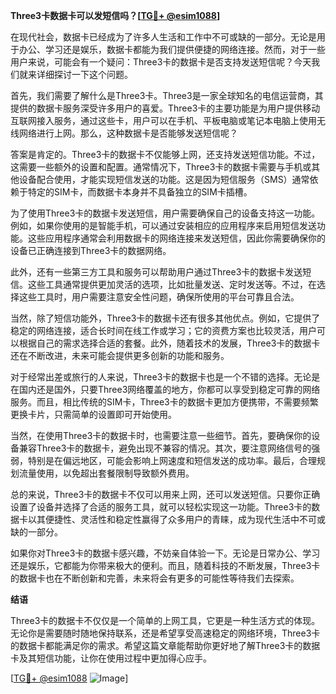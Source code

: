 **Three3卡数据卡可以发短信吗？[[TG💪+ @esim1088](https://t.me/s/esim1088)]**

在现代社会，数据卡已经成为了许多人生活和工作中不可或缺的一部分。无论是用于办公、学习还是娱乐，数据卡都能为我们提供便捷的网络连接。然而，对于一些用户来说，可能会有一个疑问：Three3卡的数据卡是否支持发送短信呢？今天我们就来详细探讨一下这个问题。

首先，我们需要了解什么是Three3卡。Three3是一家全球知名的电信运营商，其提供的数据卡服务深受许多用户的喜爱。Three3卡的主要功能是为用户提供移动互联网接入服务，通过这些卡，用户可以在手机、平板电脑或笔记本电脑上使用无线网络进行上网。那么，这种数据卡是否能够发送短信呢？

答案是肯定的。Three3卡的数据卡不仅能够上网，还支持发送短信功能。不过，这需要一些额外的设置和配置。通常情况下，Three3卡的数据卡需要与手机或其他设备配合使用，才能实现短信发送的功能。这是因为短信服务（SMS）通常依赖于特定的SIM卡，而数据卡本身并不具备独立的SIM卡插槽。

为了使用Three3卡的数据卡发送短信，用户需要确保自己的设备支持这一功能。例如，如果你使用的是智能手机，可以通过安装相应的应用程序来启用短信发送功能。这些应用程序通常会利用数据卡的网络连接来发送短信，因此你需要确保你的设备已正确连接到Three3卡的数据网络。

此外，还有一些第三方工具和服务可以帮助用户通过Three3卡的数据卡发送短信。这些工具通常提供更加灵活的选项，比如批量发送、定时发送等。不过，在选择这些工具时，用户需要注意安全性问题，确保所使用的平台可靠且合法。

当然，除了短信功能外，Three3卡的数据卡还有很多其他优点。例如，它提供了稳定的网络连接，适合长时间在线工作或学习；它的资费方案也比较灵活，用户可以根据自己的需求选择合适的套餐。此外，随着技术的发展，Three3卡的数据卡还在不断改进，未来可能会提供更多创新的功能和服务。

对于经常出差或旅行的人来说，Three3卡的数据卡也是一个不错的选择。无论是在国内还是国外，只要Three3网络覆盖的地方，你都可以享受到稳定可靠的网络服务。而且，相比传统的SIM卡，Three3卡的数据卡更加方便携带，不需要频繁更换卡片，只需简单的设置即可开始使用。

当然，在使用Three3卡的数据卡时，也需要注意一些细节。首先，要确保你的设备兼容Three3卡的数据卡，避免出现不兼容的情况。其次，要注意网络信号的强弱，特别是在偏远地区，可能会影响上网速度和短信发送的成功率。最后，合理规划流量使用，以免超出套餐限制导致额外费用。

总的来说，Three3卡的数据卡不仅可以用来上网，还可以发送短信。只要你正确设置了设备并选择了合适的服务工具，就可以轻松实现这一功能。Three3卡的数据卡以其便捷性、灵活性和稳定性赢得了众多用户的青睐，成为现代生活中不可或缺的一部分。

如果你对Three3卡的数据卡感兴趣，不妨亲自体验一下。无论是日常办公、学习还是娱乐，它都能为你带来极大的便利。而且，随着科技的不断发展，Three3卡的数据卡也在不断创新和完善，未来将会有更多的可能性等待我们去探索。

**结语**

Three3卡的数据卡不仅仅是一个简单的上网工具，它更是一种生活方式的体现。无论你是需要随时随地保持联系，还是希望享受高速稳定的网络环境，Three3卡的数据卡都能满足你的需求。希望这篇文章能帮助你更好地了解Three3卡的数据卡及其短信功能，让你在使用过程中更加得心应手。

[[TG💪+ @esim1088](https://t.me/s/esim1088) ![Image](https://i.postimg.cc/4NQfJmqS/Snipaste-2025-05-13-00-14-12.png)]